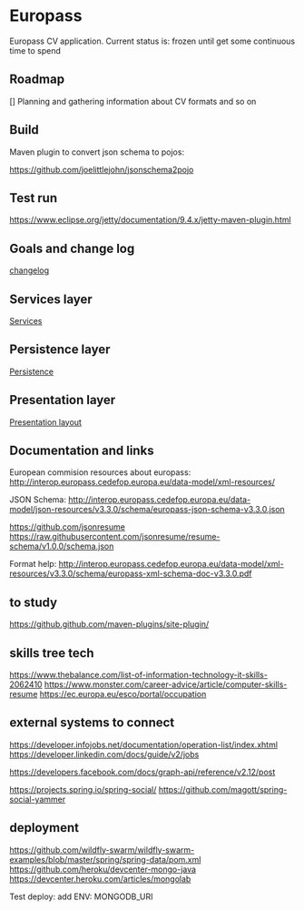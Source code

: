 # Europass

Europass CV application. Current status is: frozen until get some continuous time to spend

## Roadmap
[] Planning and gathering information about CV formats and so on

## Build

Maven plugin to convert json schema to pojos:

https://github.com/joelittlejohn/jsonschema2pojo

## Test run
https://www.eclipse.org/jetty/documentation/9.4.x/jetty-maven-plugin.html

## Goals and change log

[changelog](CHANGELOG.md)

## Services layer
[Services](src/site/markdown/SERVICES.md)

## Persistence layer
[Persistence](src/site/markdown/PERSISTENCE.md)

## Presentation layer
[Presentation layout](src/site/markdown/LAYOUT.md)

## Documentation and links

European commision resources about europass:
http://interop.europass.cedefop.europa.eu/data-model/xml-resources/

JSON Schema:
http://interop.europass.cedefop.europa.eu/data-model/json-resources/v3.3.0/schema/europass-json-schema-v3.3.0.json

https://github.com/jsonresume
https://raw.githubusercontent.com/jsonresume/resume-schema/v1.0.0/schema.json

Format help:
http://interop.europass.cedefop.europa.eu/data-model/xml-resources/v3.3.0/schema/europass-xml-schema-doc-v3.3.0.pdf

## to study

https://github.github.com/maven-plugins/site-plugin/

## skills tree tech
https://www.thebalance.com/list-of-information-technology-it-skills-2062410
https://www.monster.com/career-advice/article/computer-skills-resume
https://ec.europa.eu/esco/portal/occupation

## external systems to connect
https://developer.infojobs.net/documentation/operation-list/index.xhtml
https://developer.linkedin.com/docs/guide/v2/jobs

https://developers.facebook.com/docs/graph-api/reference/v2.12/post

https://projects.spring.io/spring-social/
https://github.com/magott/spring-social-yammer

## deployment

https://github.com/wildfly-swarm/wildfly-swarm-examples/blob/master/spring/spring-data/pom.xml
https://github.com/heroku/devcenter-mongo-java
https://devcenter.heroku.com/articles/mongolab

Test deploy: add ENV: MONGODB_URI
